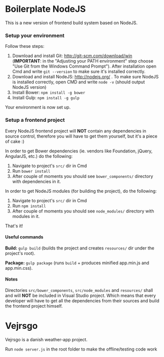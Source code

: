 Boilerplate NodeJS
==================
This is a new version of frontend build system based on NodeJS. 

### Setup your environment
Follow these steps:
  1. Download and install Git: http://git-scm.com/download/win (**IMPORTANT**: in the "Adjusting your PATH environment" step choose "Use Git from the Windows Command Prompt"). After installation open Cmd and write `git --version` to make sure it's installed correctly.
  2. Download and install NodeJS: http://nodejs.org/ . To make sure NodeJS is installed correctly, open CMD and write `node -v` (should output NodeJS version)
  3. Install Bower: `npm install -g bower`
  5. Install Gulp: `npm install -g gulp`

Your environment is now set up. 

### Setup a frontend project
Every NodeJS frontend project will **NOT** contain any dependencies in source control, therefore you will have to get them yourself, but it's a piece of cake :)

In order to get Bower dependencies (ie. vendors like Foundation, jQuery, AngularJS, etc.) do the following:
  1. Navigate to project's `src/` dir in Cmd
  2. Run `bower install`
  3. After couple of moments you should see `bower_components/` directory with dependencies in it.

In order to get NodeJS modules (for building the project), do the following:
  1. Navigate to project's `src/` dir in Cmd
  2. Run `npm install`
  3. After couple of moments you should see `node_modules/` directory with modules in it.

That's it!

#### Useful commands
**Build:** `gulp build` (builds the project and creates `resources/` dir under the project's root). 

**Package:** `gulp package` (runs `build` + produces minified app.min.js and app.min.css).

#### Notes
Directories `src/bower_components`, `src/node_modules` and `resources/` shall and will **NOT** be included in Visual Studio project. Which means that every developer will have to get all the dependencies from their sources and build the frontend project himself.

Vejrsgo
==================
Vejrsgo is a danish weather-app project.

Run `node server.js` in the root folder to make the offline/testing code work